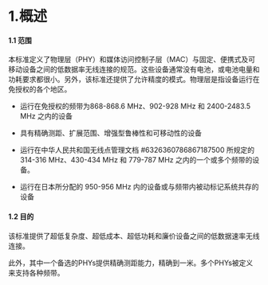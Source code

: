 # 1.概述

#### 1.1 范围

本标准定义了物理层（PHY）和媒体访问控制子层（MAC）与固定、便携式及可移动设备之间的低数据率无线连接的规范。这些设备通常没有电池，或电池电量和功耗要求都很小。另外，该标准还提供了允许精度的模式。物理层是指设备运行在免授权的各个地区。

* 运行在免授权的频带为868-868.6 MHz、902-928 MHz 和 2400-2483.5 MHz 之内的设备
* 具有精确测距、扩展范围、增强型鲁棒性和可移动性的设备

* 运行在中华人民共和国无线点管理文档 \#6326360786867187500 所规定的 314-316 MHz、430-434 MHz 和 779-787 MHz 之内的一个或多个频带的设备。

* 运行在日本所分配的 950-956 MHz 内的设备或与频带内被动标记系统共存的设备



#### 1.2 目的

该标准提供了超低复杂度、超低成本、超低功耗和廉价设备之间的低数据速率无线连接。

此外，其中一个备选的PHYs提供精确测距能力，精确到一米。多个PHYs被定义来支持各种频带。


